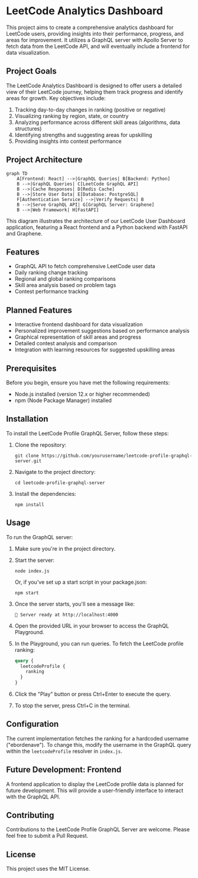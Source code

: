 # LeetCode Analytics Dashboard

This project aims to create a comprehensive analytics dashboard for LeetCode users, providing insights into their performance, progress, and areas for improvement. It utilizes a GraphQL server with Apollo Server to fetch data from the LeetCode API, and will eventually include a frontend for data visualization.

## Project Goals

The LeetCode Analytics Dashboard is designed to offer users a detailed view of their LeetCode journey, helping them track progress and identify areas for growth. Key objectives include:

1. Tracking day-to-day changes in ranking (positive or negative)
2. Visualizing ranking by region, state, or country
3. Analyzing performance across different skill areas (algorithms, data structures)
4. Identifying strengths and suggesting areas for upskilling
5. Providing insights into contest performance

## Project Architecture
```mermaid
graph TD
    A[Frontend: React] -->|GraphQL Queries| B[Backend: Python]
    B -->|GraphQL Queries| C[LeetCode GraphQL API]
    B -->|Cache Responses| D[Redis Cache]
    B -->|Store User Data| E[Database: PostgreSQL]
    F[Authentication Service] -->|Verify Requests| B
    B -->|Serve GraphQL API| G[GraphQL Server: Graphene]
    B -->|Web Framework| H[FastAPI]
```
This diagram illustrates the architecture of our LeetCode User Dashboard application, featuring a React frontend and a Python backend with FastAPI and Graphene.
## Features

- GraphQL API to fetch comprehensive LeetCode user data
- Daily ranking change tracking
- Regional and global ranking comparisons
- Skill area analysis based on problem tags
- Contest performance tracking

## Planned Features

- Interactive frontend dashboard for data visualization
- Personalized improvement suggestions based on performance analysis
- Graphical representation of skill areas and progress
- Detailed contest analysis and comparison
- Integration with learning resources for suggested upskilling areas

## Prerequisites

Before you begin, ensure you have met the following requirements:

- Node.js installed (version 12.x or higher recommended)
- npm (Node Package Manager) installed

## Installation

To install the LeetCode Profile GraphQL Server, follow these steps:

1. Clone the repository:
   ```
   git clone https://github.com/yourusername/leetcode-profile-graphql-server.git
   ```

2. Navigate to the project directory:
   ```
   cd leetcode-profile-graphql-server
   ```

3. Install the dependencies:
   ```
   npm install
   ```

## Usage

To run the GraphQL server:

1. Make sure you're in the project directory.

2. Start the server:
   ```
   node index.js
   ```
   Or, if you've set up a start script in your package.json:
   ```
   npm start
   ```

3. Once the server starts, you'll see a message like:
   ```
   🚀 Server ready at http://localhost:4000
   ```

4. Open the provided URL in your browser to access the GraphQL Playground.

5. In the Playground, you can run queries. To fetch the LeetCode profile ranking:
   ```graphql
   query {
     leetcodeProfile {
       ranking
     }
   }
   ```

6. Click the "Play" button or press Ctrl+Enter to execute the query.

7. To stop the server, press Ctrl+C in the terminal.

## Configuration

The current implementation fetches the ranking for a hardcoded username ("ebordenave"). To change this, modify the username in the GraphQL query within the `leetcodeProfile` resolver in `index.js`.

## Future Development: Frontend

A frontend application to display the LeetCode profile data is planned for future development. This will provide a user-friendly interface to interact with the GraphQL API.

## Contributing

Contributions to the LeetCode Profile GraphQL Server are welcome. Please feel free to submit a Pull Request.

## License

This project uses the MIT License.
